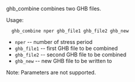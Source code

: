 ghb_combine combines two GHB files.

Usage:
```
  ghb_combine nper ghb_file1 ghb_file2 ghb_new
```
 - `nper` -- number of stress period
 - `ghb_file1` -- first GHB file to be combined
 - `ghb_file2` -- second GHB file to be combined
 - `ghb_new` -- new GHB file to be written to

Note: Parameters are not supported.

